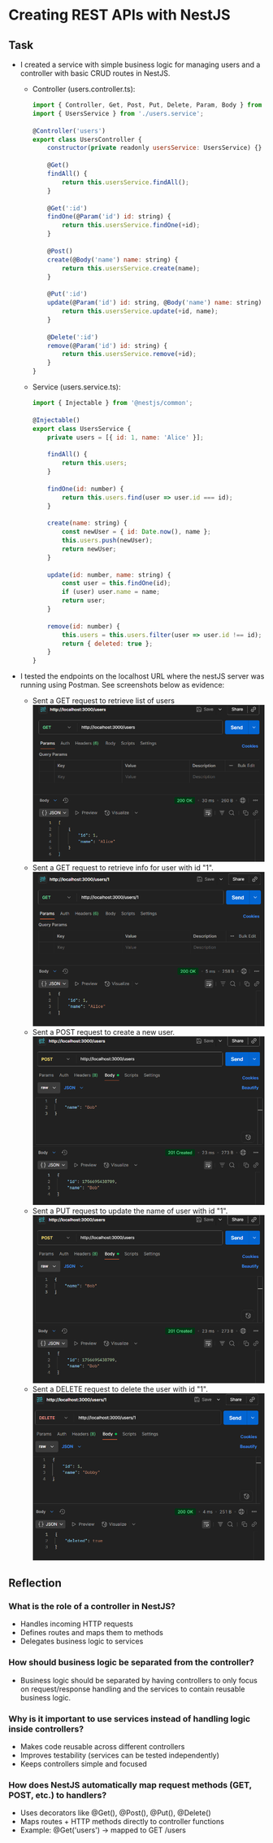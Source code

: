 # Creating REST APIs with NestJS

## Task

- I created a service with simple business logic for managing users and a controller with basic CRUD routes in NestJS.
  - Controller (users.controller.ts):

    ```javascript
    import { Controller, Get, Post, Put, Delete, Param, Body } from '@nestjs/common';
    import { UsersService } from './users.service';

    @Controller('users')
    export class UsersController {
        constructor(private readonly usersService: UsersService) {}

        @Get()
        findAll() {
            return this.usersService.findAll();
        }

        @Get(':id')
        findOne(@Param('id') id: string) {
            return this.usersService.findOne(+id);
        }

        @Post()
        create(@Body('name') name: string) {
            return this.usersService.create(name);
        }

        @Put(':id')
        update(@Param('id') id: string, @Body('name') name: string) {
            return this.usersService.update(+id, name);
        }

        @Delete(':id')
        remove(@Param('id') id: string) {
            return this.usersService.remove(+id);
        }
    }
    ```

  - Service (users.service.ts):

    ```javascript
    import { Injectable } from '@nestjs/common';

    @Injectable()
    export class UsersService {
        private users = [{ id: 1, name: 'Alice' }];

        findAll() {
            return this.users;
        }

        findOne(id: number) {
            return this.users.find(user => user.id === id);
        }

        create(name: string) {
            const newUser = { id: Date.now(), name };
            this.users.push(newUser);
            return newUser;
        }

        update(id: number, name: string) {
            const user = this.findOne(id);
            if (user) user.name = name;
            return user;
        }

        remove(id: number) {
            this.users = this.users.filter(user => user.id !== id);
            return { deleted: true };
        }
    }
    ```

- I tested the endpoints on the localhost URL where the nestJS server was running using Postman. See screenshots below as evidence:
  - Sent a GET request to retrieve list of users
    ![Screenshot of Postman output for GET request](images/GET_all%20users.png)
  - Sent a GET request to retrieve info for user with id "1".
    ![Screenshot of Postman output for GET request](images/GET_specific%20user.png)
  - Sent a POST request to create a new user.
    ![Screenshot of Postman output for POST request](images/POST_new%20user.png)
  - Sent a PUT request to update the name of user with id "1".
    ![Screenshot of Postman output for PUT request](images/POST_new%20user.png)
  - Sent a DELETE request to delete the user with id "1".
    ![Screenshot of Postman output for DELETE request](images/DELETE_delete%20user.png)

## Reflection

### What is the role of a controller in NestJS?

- Handles incoming HTTP requests
- Defines routes and maps them to methods
- Delegates business logic to services

### How should business logic be separated from the controller?

- Business logic should be separated by having controllers to only focus on request/response handling and the services to contain reusable business logic.

### Why is it important to use services instead of handling logic inside controllers?

- Makes code reusable across different controllers
- Improves testability (services can be tested independently)
- Keeps controllers simple and focused

### How does NestJS automatically map request methods (GET, POST, etc.) to handlers?

- Uses decorators like @Get(), @Post(), @Put(), @Delete()
- Maps routes + HTTP methods directly to controller functions
- Example: @Get('users') → mapped to GET /users
